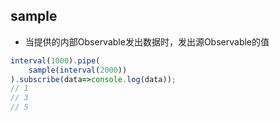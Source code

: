 ## sample
- 当提供的内部Observable发出数据时，发出源Observable的值
```js
interval(1000).pipe(
    sample(interval(2000))
).subscribe(data=>console.log(data));
// 1
// 3
// 5
```